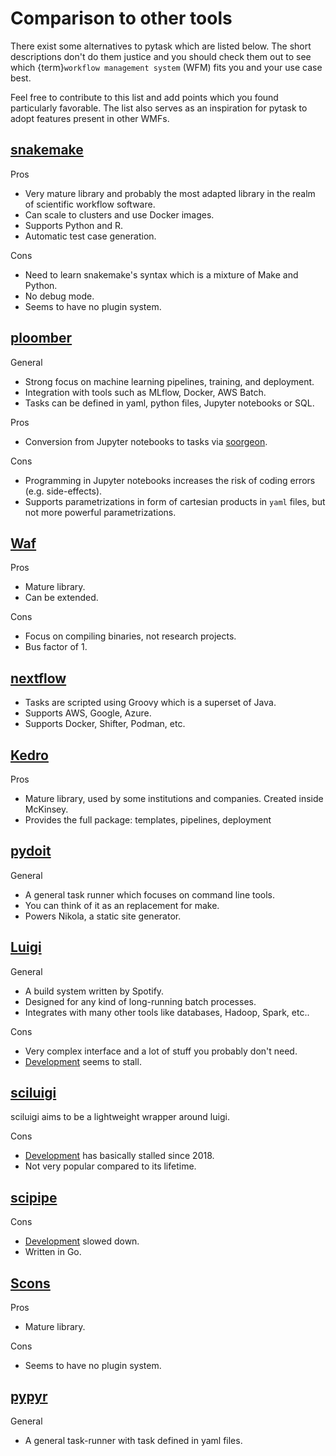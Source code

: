 # Comparison to other tools

There exist some alternatives to pytask which are listed below. The short descriptions
don't do them justice and you should check them out to see which
{term}`workflow management system` (WFM) fits you and your use case best.

Feel free to contribute to this list and add points which you found particularly
favorable. The list also serves as an inspiration for pytask to adopt features present
in other WMFs.

## [snakemake](https://github.com/snakemake/snakemake)

Pros

- Very mature library and probably the most adapted library in the realm of scientific
  workflow software.
- Can scale to clusters and use Docker images.
- Supports Python and R.
- Automatic test case generation.

Cons

- Need to learn snakemake's syntax which is a mixture of Make and Python.
- No debug mode.
- Seems to have no plugin system.

## [ploomber](https://github.com/ploomber/ploomber)

General

- Strong focus on machine learning pipelines, training, and deployment.
- Integration with tools such as MLflow, Docker, AWS Batch.
- Tasks can be defined in yaml, python files, Jupyter notebooks or SQL.

Pros

- Conversion from Jupyter notebooks to tasks via
  [soorgeon](https://github.com/ploomber/soorgeon).

Cons

- Programming in Jupyter notebooks increases the risk of coding errors (e.g.
  side-effects).
- Supports parametrizations in form of cartesian products in `yaml` files, but not more
  powerful parametrizations.

## [Waf](https://waf.io)

Pros

- Mature library.
- Can be extended.

Cons

- Focus on compiling binaries, not research projects.
- Bus factor of 1.

## [nextflow](https://github.com/nextflow-io/nextflow)

- Tasks are scripted using Groovy which is a superset of Java.
- Supports AWS, Google, Azure.
- Supports Docker, Shifter, Podman, etc.

## [Kedro](https://github.com/kedro-org/kedro)

Pros

- Mature library, used by some institutions and companies. Created inside McKinsey.
- Provides the full package: templates, pipelines, deployment

## [pydoit](https://github.com/pydoit/doit)

General

- A general task runner which focuses on command line tools.
- You can think of it as an replacement for make.
- Powers Nikola, a static site generator.

## [Luigi](https://github.com/spotify/luigi)

General

- A build system written by Spotify.
- Designed for any kind of long-running batch processes.
- Integrates with many other tools like databases, Hadoop, Spark, etc..

Cons

- Very complex interface and a lot of stuff you probably don't need.
- [Development](https://github.com/spotify/luigi/graphs/contributors) seems to stall.

## [sciluigi](https://github.com/pharmbio/sciluigi)

sciluigi aims to be a lightweight wrapper around luigi.

Cons

- [Development](https://github.com/pharmbio/sciluigi/graphs/contributors) has basically
  stalled since 2018.
- Not very popular compared to its lifetime.

## [scipipe](https://github.com/scipipe/scipipe)

Cons

- [Development](https://github.com/scipipe/scipipe/graphs/contributors) slowed down.
- Written in Go.

## [Scons](https://github.com/SCons/scons)

Pros

- Mature library.

Cons

- Seems to have no plugin system.

## [pypyr](https://github.com/pypyr/pypyr)

General

- A general task-runner with task defined in yaml files.
